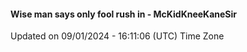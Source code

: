 #### Wise man says only fool rush in - McKidKneeKaneSir
Updated on 09/01/2024 - 16:11:06 (UTC) Time Zone
